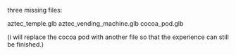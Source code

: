 three missing files:

aztec_temple.glb
aztec_vending_machine.glb
cocoa_pod.glb

(i will replace the cocoa pod with another file so that the experience can still be finished.)
